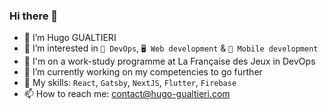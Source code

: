 ### Hi there 👋


- 👋 I’m Hugo GUALTIERI
- 👀 I’m interested in `🔁 DevOps`, `🖥 Web development` & `📱 Mobile development`
- 💼 I'm on a work-study programme at La Française des Jeux in DevOps
- 🌱 I’m currently working on my competencies to go further
- 🚀 My skills: `React`, `Gatsby`, `NextJS`, `Flutter`, `Firebase`
- 📫 How to reach me: contact@hugo-gualtieri.com
